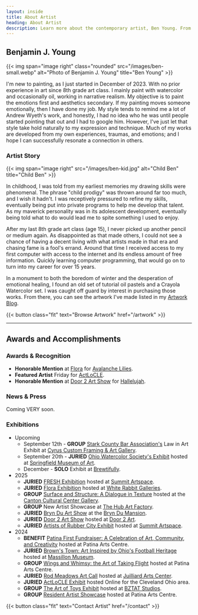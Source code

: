 ```yaml
---
layout: inside
title: About Artist
heading: About Artist
description: Learn more about the contemporary artist, Ben Young. From his artistic story to his specialties in painting.
---
```


## Benjamin J. Young ##

{{< img span="image right" class="rounded" src="/images/ben-small.webp" alt="Photo of Benjamin J. Young" title="Ben Young" >}}

I'm new to painting, as I just started in December of 2023. With no prior experience in art since 8th grade art class. I mainly paint with watercolor and occasionally oil, working in narrative realism. My objective is to paint the emotions first and aesthetics secondary. If my painting moves someone emotionally, then I have done my job. My style tends to remind me a lot of Andrew Wyeth's work, and honestly, I had no idea who he was until people started pointing that out and I had to google him. However, I've just let that style take hold naturally to my expression and technique. Much of my works are developed from my own experiences, traumas, and emotions; and I hope I can successfully resonate a connection in others.

### Artist Story ###

{{< img span="image right" src="/images/ben-kid.jpg" alt="Child Ben" title="Child Ben" >}}

In childhood, I was told from my earliest memories my drawing skills were phenomenal. The phrase "child prodigy" was thrown around far too much, and I wish it hadn't. I was receptively pressured to refine my skills, eventually being put into private programs to help me develop that talent. As my maverick personality was in its adolescent development, eventually being told what to do would lead me to spite something I used to enjoy.

After my last 8th grade art class (age 15), I never picked up another pencil or medium again. As disappointed as that made others, I could not see a chance of having a decent living with what artists made in that era and chasing fame is a fool's errand. Around that time I received access to my first computer with access to the internet and its endless amount of free information. Quickly learning computer programming, that would go on to turn into my career for over 15 years.

In a monument to both the boredom of winter and the desperation of emotional healing, I found an old set of tutorial oil pastels and a Crayola Watercolor set. I was caught off guard by interest in purchasing those works. From there, you can see the artwork I've made listed in my [Artwork Blog](/artwork).

{{< button class="fit" text="Browse Artwork" href="/artwork" >}}

---

## Awards and Accomplishments ##

### Awards & Recognition ###
  * **Honorable Mention** at [Flora](https://www.whiterabbitgalleries.org/event-details/flora-3rd-annual-juried-exhibition-2025-01-17-16-00) for [Avalanche Lilies](/artwork/avalanche-lilies).
  * **Featured Artist** Friday for [ActLoCLE](https://www.actlocle.org/).
  * **Honorable Mention** at [Door 2 Art Show](https://www.door2art.com/artshow) for [Hallelujah](/artwork/hallelujah).

### News & Press ###
Coming VERY soon.

### Exhibitions ###

  * Upcoming
    * September 12th - **GROUP** [Stark County Bar Association's](https://starkctybar.com) Law in Art Exhibit at [Cyrus Custom Framing & Art Gallery](https://www.cyruscustom.com).
    * September 20th - **JURIED** [Ohio Watercolor Society's Exhibit](https://www.ohiowatercolorsociety.org/watercolor-ohio-2025) hosted at [Springfield Museum of Art](https://www.springfieldart.net).
    * December - **SOLO** Exhibit at [Brewtifully](https://www.tracydawnbrewer.com).
  * 2025
    * **JURIED** [FRESH Exhibition](https://www.summitartspace.org/fresh-2025/) hosted at [Summit Artspace](https://www.summitartspace.org).
    * **JURIED** [Flora Exhibition](https://www.whiterabbitgalleries.org/event-details/flora-3rd-annual-juried-exhibition-2025-01-17-16-00) hosted at [White Rabbit Galleries](https://www.whiterabbitgalleries.org).
    * **GROUP** [Surface and Structure: A Dialogue in Texture](https://artsinstark.com/surface-and-structure-a-dialogue-in-texture-opens-january-16-at-the-cultural-center-gallery/?fbclid=IwY2xjawHs4upleHRuA2FlbQIxMAABHVuxYcp1388QiP1wHwfzSl_zD5yaXzqCEaEzwQRiffFD4fi50l4KhCRbIQ_aem_y6Loqj6coj59e3x-HEd1yg) hosted at the [Canton Cultural Center Gallery](https://culturalcenterforthearts.com).
    * **GROUP** New Artist Showcase at [The Hub Art Factory](https://www.thehubcanton.com).
    * **JURIED** [Bryn Du Art Show](https://www.bryndu.com/bryn-du-art-show) at the [Bryn Du Mansion](https://www.bryndu.com).
    * **JURIED** [Door 2 Art Show](https://www.door2art.com/artshow) hosted at [Door 2 Art](https://www.door2art.com).
    * **JURIED** [Artists of Rubber City Exhibit](https://www.summitartspace.org/aorc-juried-exhibition-2025/) hosted at [Summit Artspace](https://www.summitartspace.org).
  * 2024
    * **BENEFIT** [Patina First Fundraiser: A Celebration of Art, Community, and Creativity](https://www.facebook.com/events/869821251632238/) hosted at Patina Arts Centre.
    * **JURIED**  [Brown's Town: Art Inspired by Ohio's Football Heritage](https://paulbrownmuseum.org/exhibits/detail/browns-town-art-inspired-by-ohios-football-heritage) hosted at [Massillon Museum](http://massillonmuseum.org/).
    * **GROUP** [Wings and Whimsy: the Art of Taking Flight](https://www.facebook.com/events/1031065925277126) hosted at Patina Arts Centre.
    * **JURIED**  [Rod Meadows Art Call](https://www.juilliardartscenter.com/ron-meadows-art-call-2024.html) hosted at [Juilliard Arts Center](https://www.juilliardartscenter.com).
    * **JURIED**  [ActLoCLE Exhibit](https://www.actlocle.org/) hosted Online for the Cleveland Ohio area.
    * **GROUP** [The Art of Toys Exhibit](https://www.facebook.com/events/886574973454122) hosted at [BZTAT Studios](http://bztatstudios.com).
    * **GROUP** [Resident Artist Showcase](https://www.facebook.com/events/512553025101953) hosted at Patina Arts Centre.


{{< button class="fit" text="Contact Artist" href="/contact" >}}